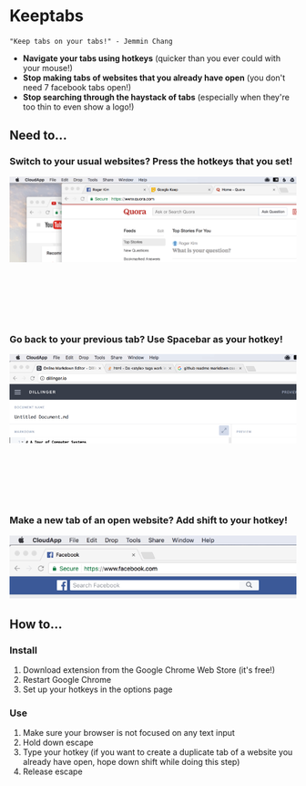 # Keeptabs
    "Keep tabs on your tabs!" - Jemmin Chang

* **Navigate your tabs using hotkeys** (quicker than you ever could with
your mouse!)
* **Stop making tabs of websites that you already have open** (you don't need 7
        facebook tabs open!)
* **Stop searching through the haystack of tabs** (especially when they're too thin
        to even show a logo!)

## Need to...

### Switch to your usual websites? Press the hotkeys that you set!

![Normal Demo](demo.gif "switch between tabs quickly!")

<br />
<br />
<br />
<br />
<br />

### Go back to your previous tab? Use Spacebar as your hotkey!

![Switch Demo](switch_demo.gif "switch between two tabs!")

<br />
<br />
<br />
<br />
<br />

### Make a new tab of an open website? Add shift to your hotkey!

![Duplicate Demo](dupTab.gif "duplicate tabs if you want!")

## How to...

### Install

1. Download extension from the Google Chrome Web Store (it's free!)
1. Restart Google Chrome
1. Set up your hotkeys in the options page

### Use

1. Make sure your browser is not focused on any text input
1. Hold down escape
1. Type your hotkey (if you want to create a duplicate tab of a website you
   already have open, hope down shift while doing this step)
1. Release escape
